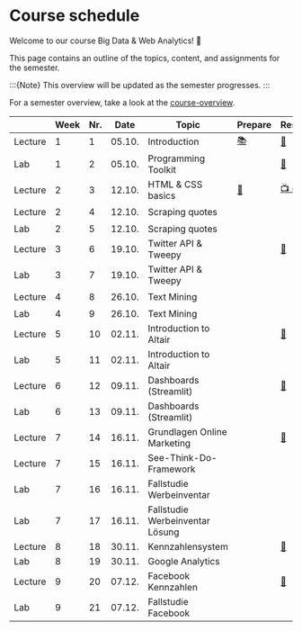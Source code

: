 # Course schedule

Welcome to our course Big Data & Web Analytics! 👋  

This page contains an outline of the topics, content, and assignments for the semester. 

:::{Note}
This overview will be updated as the semester progresses.
:::

For a semester overview, take a look at the [course-overview](../docs/course-overview.md). 



|		|	Week	|	Nr.	|	Date	|	Topic	|	Prepare	|	Resources	|	AE	|	HW	|	Exam	|	
|	---	|	---	|	---	|	---	|	---	|	---	|	---	|	---	|	---	|	---	|	
|	Lecture	|	1	|	1	|	05.10.	|	Introduction	|	[📚](../weeks/week1.md)	|	[📑](https://docs.google.com/presentation/d/14mDixoFHReJhc7D3G0ooC_CZJ8R14AcjJLXqFfUmKgo/export/pdf)	|		|		|		|	
|	Lab	|	1	|	2	|	05.10.	|	Programming Toolkit	|		|	[📑](https://docs.google.com/presentation/d/1AHDCyelaOumvZ9-MRLEaSGCulXvvo-hcoFRrTESQW-c/export/pdf)	|	[💻](../weeks/week1.md)	|		|		|	
|	Lecture	|	2	|	3	|	12.10.	|	HTML & CSS basics	|	[💾](../weeks/week2.md)	|	[📺 ⏯](https://kirenz.github.io/codelabs/codelabs/webscraping/#0)	|		|		|		|	
|	Lecture	|	2	|	4	|	12.10.	|	Scraping quotes	|		|		|	[💻](../weeks/week2.md)	|		|		|	
|	Lab	|	2	|	5	|	12.10.	|	Scraping quotes	|		|		|		|		|		|	
|	Lecture	|	3	|	6	|	19.10.	|	Twitter API & Tweepy	|		|	[📁](../weeks/week3.md)	|	[💻](../weeks/week3.md)	|		|		|	
|	Lab	|	3	|	7	|	19.10.	|	Twitter API & Tweepy	|		|		|		|		|		|	
|	Lecture	|	4	|	8	|	26.10.	|	Text Mining	|		|		|	[💻](../weeks/week4.md)	|		|		|	
|	Lab	|	4	|	9	|	26.10.	|	Text Mining	|		|		|		|		|		|	
|	Lecture	|	5	|	10	|	02.11.	|	Introduction to Altair	|		|	[📁](../weeks/week5.md)	|		|		|		|	
|	Lab	|	5	|	11	|	02.11.	|	Introduction to Altair	|		|		|		|		|		|	
|	Lecture	|	6	|	12	|	09.11.	|	Dashboards (Streamlit)	|		|	[📁](../weeks/week6.md)	|		|	[HW 1](https://e-learning.hdm-stuttgart.de/moodle/mod/page/view.php?id=266397)	|		|	
|	Lab	|	6	|	13	|	09.11.	|	Dashboards (Streamlit)	|		|		|		|		|		|	
|	Lecture	|	7	|	14	|	16.11.	|	Grundlagen Online Marketing	|		|	[📁](../weeks/week7.md)	|		|		|		|	
|	Lecture	|	7	|	15	|	16.11.	|	See-Think-Do-Framework	|		|		|		|		|		|	
|	Lab	|	7	|	16	|	16.11.	|	Fallstudie Werbeinventar	|		|		|		|		|		|	
|	Lab	|	7	|	17	|	16.11.	|	Fallstudie Werbeinventar Lösung	|		|		|		|		|		|	
|	Lecture	|	8	|	18	|	30.11.	|	Kennzahlensystem	|		|	[📁](../weeks/week8.md)	|		|		|		|	
|	Lab	|	8	|	19	|	30.11.	|	Google Analytics	|		|		|		|		|		|	
|	Lecture	|	9	|	20	|	07.12.	|	Facebook Kennzahlen	|		|	[📁](../weeks/week9.md)	|		|		|		|	
|	Lab	|	9	|	21	|	07.12.	|	Fallstudie Facebook	|		|		|		|		|		|	